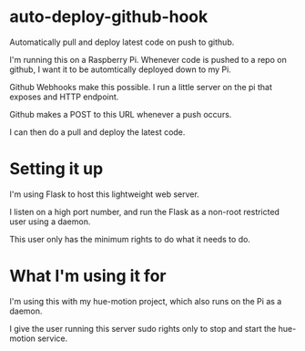 # auto-deploy-github-hook
Automatically pull and deploy latest code on push to github.

I'm running this on a Raspberry Pi. Whenever code is pushed to a repo on github, I want it to be automtically deployed down to my Pi.

Github Webhooks make this possible. I run a little server on the pi that exposes and HTTP endpoint.

Github makes a POST to this URL whenever a push occurs.

I can then do a pull and deploy the latest code.

# Setting it up

I'm using Flask to host this lightweight web server.

I listen on a high port number, and run the Flask as a non-root restricted user using a daemon.

This user only has the minimum rights to do what it needs to do.

# What I'm using it for

I'm using this with my hue-motion project, which also runs on the Pi as a daemon.

I give the user running this server sudo rights only to stop and start the hue-motion service.